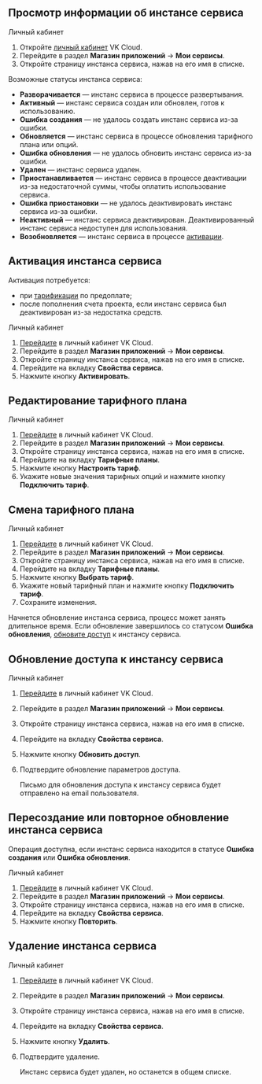## Просмотр информации об инстансе сервиса

<tabs>
<tablist>
<tab>Личный кабинет</tab>
</tablist>
<tabpanel>

1. Откройте [личный кабинет](https://mcs.mail.ru/app/) VK Cloud.
1. Перейдите в раздел **Магазин приложений** → **Мои сервисы**.
1. Откройте страницу инстанса сервиса, нажав на его имя в списке.

</tabpanel>
</tabs>

Возможные статусы инстанса сервиса:

- **Разворачивается** — инстанс сервиса в процессе развертывания.
- **Активный** — инстанс сервиса создан или обновлен, готов к использованию.
- **Ошибка создания** — не удалось создать инстанс сервиса из-за ошибки.
- **Обновляется** — инстанс сервиса в процессе обновления тарифного плана или опций.
- **Ошибка обновления** — не удалось обновить инстанс сервиса из-за ошибки.
- **Удален** — инстанс сервиса удален.
- **Приостанавливается** — инстанс сервиса в процессе деактивации из-за недостаточной суммы, чтобы оплатить использование сервиса.
- **Ошибка приостановки** — не удалось деактивировать инстанс сервиса из-за ошибки.
- **Неактивный** — инстанс сервиса деактивирован. Деактивированный инстанс сервиса недоступен для использования.
- **Возобновляется** — инстанс сервиса в процессе [активации](#aktivaciya_instansa_servisa).

## Активация инстанса сервиса

Активация потребуется:

- при [тарификации](../../tariffication/) по предоплате;
- после пополнения счета проекта, если инстанс сервиса был деактивирован из-за недостатка средств.

<tabs>
<tablist>
<tab>Личный кабинет</tab>
</tablist>
<tabpanel>

1. [Перейдите](https://mcs.mail.ru/app/) в личный кабинет VK Cloud.
1. Перейдите в раздел **Магазин приложений** → **Мои сервисы**.
1. Откройте страницу инстанса сервиса, нажав на его имя в списке.
1. Перейдите на вкладку **Свойства сервиса**.
1. Нажмите кнопку **Активировать**.

</tabpanel>
</tabs>

## Редактирование тарифного плана

<tabs>
<tablist>
<tab>Личный кабинет</tab>
</tablist>
<tabpanel>

1. [Перейдите](https://mcs.mail.ru/app/) в личный кабинет VK Cloud.
1. Перейдите в раздел **Магазин приложений** → **Мои сервисы**.
1. Откройте страницу инстанса сервиса, нажав на его имя в списке.
1. Перейдите на вкладку **Тарифные планы**.
1. Нажмите кнопку **Настроить тариф**.
1. Укажите новые значения тарифных опций и нажмите кнопку **Подключить тариф**.

</tabpanel>
</tabs>

## Смена тарифного плана

<tabs>
<tablist>
<tab>Личный кабинет</tab>
</tablist>
<tabpanel>

1. [Перейдите](https://mcs.mail.ru/app/) в личный кабинет VK Cloud.
1. Перейдите в раздел **Магазин приложений** → **Мои сервисы**.
1. Откройте страницу инстанса сервиса, нажав на его имя в списке.
1. Перейдите на вкладку **Тарифные планы**.
1. Нажмите кнопку **Выбрать тариф**.
1. Укажите новый тарифный план и нажмите кнопку **Подключить тариф**.
1. Сохраните изменения.

</tabpanel>
</tabs>

Начнется обновление инстанса сервиса, процесс может занять длительное время. Если обновление завершилось со статусом **Ошибка обновления**, [обновите доступ](#obnovlenie_dostupa_k_instansu_servisa) к инстансу сервиса.

## Обновление доступа к инстансу сервиса

<tabs>
<tablist>
<tab>Личный кабинет</tab>
</tablist>
<tabpanel>

1. [Перейдите](https://mcs.mail.ru/app/) в личный кабинет VK Cloud.
1. Перейдите в раздел **Магазин приложений** → **Мои сервисы**.
1. Откройте страницу инстанса сервиса, нажав на его имя в списке.
1. Перейдите на вкладку **Свойства сервиса**.
1. Нажмите кнопку **Обновить доступ**.
1. Подтвердите обновление параметров доступа.

   Письмо для обновления доступа к инстансу сервиса будет отправлено на email пользователя.

</tabpanel>
</tabs>

## Пересоздание или повторное обновление инстанса сервиса

Операция доступна, если инстанс сервиса находится в статусе **Ошибка создания** или **Ошибка обновления**.

<tabs>
<tablist>
<tab>Личный кабинет</tab>
</tablist>
<tabpanel>

1. [Перейдите](https://mcs.mail.ru/app/) в личный кабинет VK Cloud.
1. Перейдите в раздел **Магазин приложений** → **Мои сервисы**.
1. Откройте страницу инстанса сервиса, нажав на его имя в списке.
1. Перейдите на вкладку **Свойства сервиса**.
1. Нажмите кнопку **Повторить**.

</tabpanel>
</tabs>

## Удаление инстанса сервиса

<tabs>
<tablist>
<tab>Личный кабинет</tab>
</tablist>
<tabpanel>

1. [Перейдите](https://mcs.mail.ru/app/) в личный кабинет VK Cloud.
1. Перейдите в раздел **Магазин приложений** → **Мои сервисы**.
1. Откройте страницу инстанса сервиса, нажав на его имя в списке.
1. Перейдите на вкладку **Свойства сервиса**.
1. Нажмите кнопку **Удалить**.
1. Подтвердите удаление.

   Инстанс сервиса будет удален, но останется в общем списке.

</tabpanel>
</tabs>
